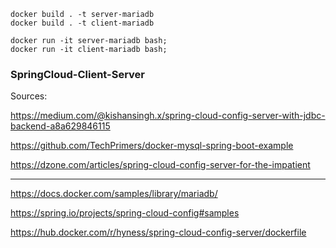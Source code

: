 ```
docker build . -t server-mariadb
docker build . -t client-mariadb
```

```
docker run -it server-mariadb bash;
docker run -it client-mariadb bash;
```

### SpringCloud-Client-Server

Sources:

https://medium.com/@kishansingh.x/spring-cloud-config-server-with-jdbc-backend-a8a629846115

https://github.com/TechPrimers/docker-mysql-spring-boot-example

https://dzone.com/articles/spring-cloud-config-server-for-the-impatient

-------------------------------------------------------------------


https://docs.docker.com/samples/library/mariadb/

https://spring.io/projects/spring-cloud-config#samples

https://hub.docker.com/r/hyness/spring-cloud-config-server/dockerfile


